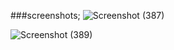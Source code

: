 ###screenshots;
![Screenshot (387)](https://github.com/trajendra0242/Spring_Mvc_Crud_Operations/assets/131019415/0d9a4295-9d17-427e-8147-5e5971afc505)

![Screenshot (389)](https://github.com/trajendra0242/Spring_Mvc_Crud_Operations/assets/131019415/38a09252-98a8-4df9-89e8-88d2c61b2627)
